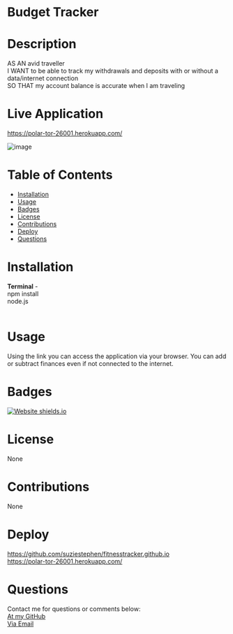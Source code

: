 # Budget Tracker

  # Description
AS AN avid traveller<br>
I WANT to be able to track my withdrawals and deposits with or without a data/internet connection<br>
SO THAT my account balance is accurate when I am traveling



  # Live Application
https://polar-tor-26001.herokuapp.com/

 ![image](https://user-images.githubusercontent.com/74234842/114551219-6fda1700-9ca6-11eb-90e5-b19ea68749f2.png)

 

  # Table of Contents
  * [Installation](#installation)
  * [Usage](#usage)
  * [Badges](#badges)
  * [License](#license)
  * [Contributions](#contributions)
  * [Deploy](#deploy)
  * [Questions](#questions)
  

  
  # Installation
 
 <b>Terminal</b> - <br>
  npm install <br>
  node.js <br>
  <br>
  
  
  
  # Usage
Using the link you can access the application via your browser. You can add or subtract finances even if not connected to the internet.


  # Badges
  [![Website shields.io](https://img.shields.io/badge/success-success-pink)](http://shields.io/)
  
 
  # License
  None
  # Contributions
  None


  # Deploy
 https://github.com/suziestephen/fitnesstracker.github.io <br>
 https://polar-tor-26001.herokuapp.com/


  

  # Questions
  Contact me for questions or comments below: <br>
    [At my GitHub](https://github.com/suziestephen) <br>
    [Via Email](mailto:suzietstephen@gmail.com)






